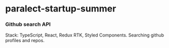 # paralect-startup-summer

### Github search API
Stack: TypeScript, React, Redux RTK, Styled Components.
Searching github profiles and repos.
